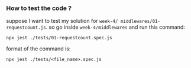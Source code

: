 ### How to test the code ?

suppose I want to test my solution for `week-4/ middlewares/01-requestcount.js`. so go inside `week-4/middlewares` and run this command:

```
npx jest ./tests/01-requestcount.spec.js 
```

format of the command is:
```
npx jest ./tests/<file_name>.spec.js
```